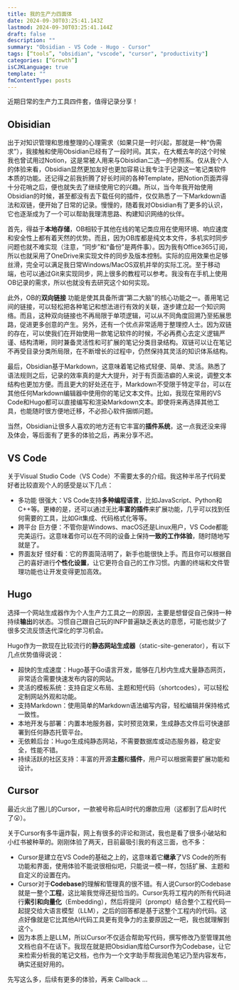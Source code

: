 ```yaml
---
title: 我的生产力四面体
date: 2024-09-30T03:25:41.143Z
lastmod: 2024-09-30T03:25:41.144Z
draft: false
description: ""
summary: "Obsidian - VS Code - Hugo - Cursor"
tags: [“tools”, "obsidian", "vscode", "cursor", "productivity"]
categories: [“Growth”]
isCJKLanguage: true
template: ""
fmContentType: posts
---
```


近期日常的生产力工具四件套，值得记录分享！

## **Obisidian**

出于对知识管理和思维整理的心理需求（如果只是一时兴起，那就是一种“伪需求”），我接触和使用Obsidian已经有了一段时间。其实，在大概去年的这个时候我也曾试用过Notion，这是常被人用来与Obisidian二选一的参照系。仅从我个人的体验来看，Obsidian显然更加友好也更加容易让我专注于记录这一笔记类软件本质的功能。还记得之前我折腾了好长时间的各种Template，把Notion页面弄得十分花哨之后，便也就失去了继续使用它的兴趣。所以，当今年我开始使用Obsidian的时候，甚至都没有去下载任何的插件，仅仅熟悉了一下Markdown语法和双链，便开始了日常的记录。慢慢的，随着我对Obsidian有了更多的认识，它也逐渐成为了一个可以帮助我理清思路、构建知识网络的伙伴。

首先，得益于**本地存储**，OB相较于其他在线的笔记类应用在使用环境、响应速度和安全性上都有着天然的优势。而且，因为OB库都是纯文本文件，多机实时同步问题也就不难实现（注意，“同步”和“备份”是两件事）。因为我有Office365订阅，所以也就采用了OneDrive来实现文件的同步及版本控制。实际的应用效果也足够丝滑，完全可以满足我日常Windows/MacOS双机并举的实际工况。至于移动端，也可以通过Git来实现同步，网上很多的教程可以参考。我没有在手机上使用OB记录的需求，所以也就没有去研究这个如何实现。

此外，OB的**双向链接** 功能是使其具备所谓“第二大脑”的核心功能之一。善用笔记间的链接，可以轻松把各种笔记和想法进行有效的关联，逐步建立起一个知识网络。而且，这种双向链接也不再局限于单项逻辑，可以从不同角度回溯乃至拓展思路，促进更多创意的产生。另外，还有一个优点非常适用于整理控人士。因为双链的存在，可以使我们在开始使用一款笔记软件的时候，不必再费心去定义逻辑严谨、结构清晰，同时兼备灵活性和可扩展的笔记分类目录结构。双链可以让在笔记不再受目录分类所局限，在不断增长的过程中，仍然保持其灵活的知识体系结构。

最后，Obsidian基于Markdown，这意味着笔记格式轻便、简单、灵活。熟悉了语法规则之后，记录的效率真的是大大提升，对于有页面洁癖的人来说，调整文本结构也更加方便。而且更大的好处还在于，Markdown不受限于特定平台，可以在其他任何Markdown编辑器中使用你的笔记文本文件。比如，我现在常用的VS Code和Hugo都可以直接编写和渲染Markdown文本。即使将来再选择其他工具，也能随时很方便地迁移，不必担心软件捆绑问题。

当然，Obsidian让很多人喜欢的地方还有它丰富的**插件系统**，这一点我还没来得及体会，等后面有了更多的体验之后，再来分享不迟。

## **VS Code**

关于Visual Studio Code（VS Code）不需要太多的介绍。我这种半吊子代码爱好者比较直观个人的感受是以下几点：

- 多功能 很强大：VS Code支持**多种编程语言**，比如JavaScript、Python和C++等。更棒的是，还可以通过无比**丰富的插件**来扩展功能，几乎可以找到任何需要的工具，比如Git集成、代码格式化等等。
- 跨平台 巨方便：不管你是Windows、macOS还是Linux用户，VS Code都能完美运行。这意味着你可以在不同的设备上保持**一致的工作体验**，随时随地写就是了。
- 界面友好 怪好看：它的界面简洁明了，新手也能很快上手。而且你可以根据自己的喜好进行**个性化设置**，让它更符合自己的工作习惯。内置的终端和文件管理功能也让开发变得更加高效。

## **Hugo**

选择一个网站生成器作为个人生产力工具之一的原因，主要是想督促自己保持一种持续**输出**的状态。习惯自己跟自己玩的INFP普遍缺乏表达的意愿，可能也就少了很多交流反馈迭代深化的学习机会。

Hugo作为一款现在比较流行的**静态网站生成器**（static-site-generator），有以下几点优势值得说说：

- 超快的生成速度：Hugo基于Go语言开发，能够在几秒内生成大量静态网页，非常适合需要快速发布内容的网站。
- 灵活的模板系统：支持自定义布局、主题和短代码（shortcodes），可以轻松定制网站外观和功能。
- 支持Markdown：使用简单的Markdown语法编写内容，轻松编辑并保持格式一致性。
- 本地开发与部署：内置本地服务器，实时预览效果，生成静态文件后可快速部署到任何静态托管平台。
- 无依赖后台：Hugo生成纯静态网站，不需要数据库或动态服务器，稳定安全，性能不错。
- 持续活跃的社区支持：丰富的开源**主题**和**插件**，用户可以根据需要扩展功能和设计。

## **Cursor**

最近火出了圈儿的Cursor，一款被号称后AI时代的爆款应用（这都到了后AI时代了:open_mouth:）。

关于Cursor有多牛逼炸裂，网上有很多的评论和测试，我也是看了很多小破站和小红书被种草的。刚刚体验了两天，目前最吸引我的有这三面，也不多：

- Cursor是建立在VS Code的基础之上的，这意味着它**继承**了VS Code的所有功能和界面，使用体验不能说很相似吧，只能说一模一样，包括扩展、主题和自定义的设置在内。
- Cursor对于**Codebase**的理解和管理真的很不错。有人说Cursor的Codebase就是一整个**工程**，这比喻我觉得还挺恰当的。Cursor先将工程内的所有代码进行**索引和向量化**（Embedding），然后将提问（prompt）结合整个工程代码一起提交给大语言模型（LLM），之后的回答都是基于这整个工程内的代码。这点好像就是它比其他AI代码工具更有竞争力的主要原因之一吧，我也就理解到这个。
- 因为本质上是LLM，所以Cursor不仅适合帮助写代码，撰写修改乃至管理其他文档也自不在话下。我现在就是把Obsidian库给Cursor作为Codebase，让它来检索分析我的笔记文档，也作为一个文字助手帮我润色笔记乃至内容发布，确实还挺好用的。

先写这么多，后续有更多的体验，再来 Callback ...
